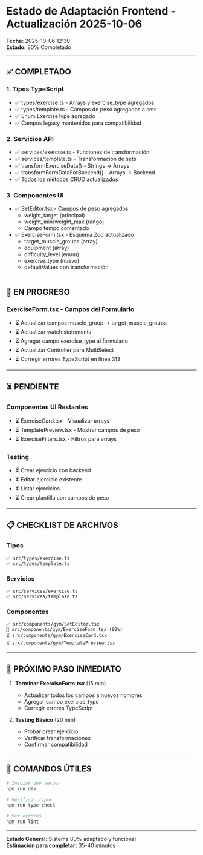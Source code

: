 # Estado de Adaptación Frontend - Actualización 2025-10-06

**Fecha:** 2025-10-06 12:30  
**Estado:** 80% Completado

---

## ✅ COMPLETADO

### 1. Tipos TypeScript
- ✅ types/exercise.ts - Arrays y exercise_type agregados
- ✅ types/template.ts - Campos de peso agregados a sets
- ✅ Enum ExerciseType agregado
- ✅ Campos legacy mantenidos para compatibilidad

### 2. Servicios API
- ✅ services/exercise.ts - Funciones de transformación
- ✅ services/template.ts - Transformación de sets
- ✅ transformExerciseData() - Strings → Arrays
- ✅ transformFormDataForBackend() - Arrays → Backend
- ✅ Todos los métodos CRUD actualizados

### 3. Componentes UI
- ✅ SetEditor.tsx - Campos de peso agregados
  - weight_target (principal)
  - weight_min/weight_max (rango)
  - Campo tempo comentado
- ✅ ExerciseForm.tsx - Esquema Zod actualizado
  - target_muscle_groups (array)
  - equipment (array)
  - difficulty_level (enum)
  - exercise_type (nuevo)
  - defaultValues con transformación

---

## 🔄 EN PROGRESO

### ExerciseForm.tsx - Campos del Formulario
- ⏳ Actualizar campos muscle_group → target_muscle_groups
- ⏳ Actualizar watch statements
- ⏳ Agregar campo exercise_type al formulario
- ⏳ Actualizar Controller para MultiSelect
- ⏳ Corregir errores TypeScript en línea 313

---

## ⏳ PENDIENTE

### Componentes UI Restantes
- ⏳ ExerciseCard.tsx - Visualizar arrays
- ⏳ TemplatePreview.tsx - Mostrar campos de peso
- ⏳ ExerciseFilters.tsx - Filtros para arrays

### Testing
- ⏳ Crear ejercicio con backend
- ⏳ Editar ejercicio existente
- ⏳ Listar ejercicios
- ⏳ Crear plantilla con campos de peso

---

## 📋 CHECKLIST DE ARCHIVOS

### Tipos
```
✅ src/types/exercise.ts
✅ src/types/template.ts
```

### Servicios
```
✅ src/services/exercise.ts
✅ src/services/template.ts
```

### Componentes
```
✅ src/components/gym/SetEditor.tsx
🔄 src/components/gym/ExerciseForm.tsx (80%)
⏳ src/components/gym/ExerciseCard.tsx
⏳ src/components/gym/TemplatePreview.tsx
```

---

## 🎯 PRÓXIMO PASO INMEDIATO

1. **Terminar ExerciseForm.tsx** (15 min)
   - Actualizar todos los campos a nuevos nombres
   - Agregar campo exercise_type
   - Corregir errores TypeScript

2. **Testing Básico** (20 min)
   - Probar crear ejercicio
   - Verificar transformaciones
   - Confirmar compatibilidad

---

## 💾 COMANDOS ÚTILES

```bash
# Iniciar dev server
npm run dev

# Verificar tipos
npm run type-check

# Ver errores
npm run lint
```

---

**Estado General:** Sistema 80% adaptado y funcional  
**Estimación para completar:** 35-40 minutos
